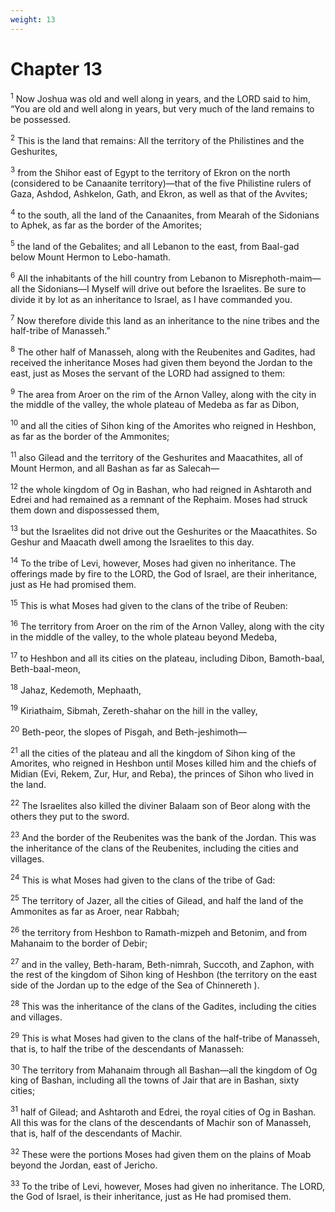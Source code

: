 ```yaml
---
weight: 13
---
```


# Chapter 13

<sup>1</sup> Now Joshua was old and well along in years, and the LORD said to him, “You are old and well along in years, but very much of the land remains to be possessed. 

<sup>2</sup> This is the land that remains: All the territory of the Philistines and the Geshurites, 

<sup>3</sup> from the Shihor east of Egypt to the territory of Ekron on the north (considered to be Canaanite territory)—that of the five Philistine rulers of Gaza, Ashdod, Ashkelon, Gath, and Ekron, as well as that of the Avvites; 

<sup>4</sup> to the south, all the land of the Canaanites, from Mearah of the Sidonians to Aphek, as far as the border of the Amorites; 

<sup>5</sup> the land of the Gebalites; and all Lebanon to the east, from Baal-gad below Mount Hermon to Lebo-hamath. 

<sup>6</sup> All the inhabitants of the hill country from Lebanon to Misrephoth-maim—all the Sidonians—I Myself will drive out before the Israelites. Be sure to divide it by lot as an inheritance to Israel, as I have commanded you. 

<sup>7</sup> Now therefore divide this land as an inheritance to the nine tribes and the half-tribe of Manasseh.” 

<sup>8</sup> The other half of Manasseh, along with the Reubenites and Gadites, had received the inheritance Moses had given them beyond the Jordan to the east, just as Moses the servant of the LORD had assigned to them: 

<sup>9</sup> The area from Aroer on the rim of the Arnon Valley, along with the city in the middle of the valley, the whole plateau of Medeba as far as Dibon, 

<sup>10</sup> and all the cities of Sihon king of the Amorites who reigned in Heshbon, as far as the border of the Ammonites; 

<sup>11</sup> also Gilead and the territory of the Geshurites and Maacathites, all of Mount Hermon, and all Bashan as far as Salecah— 

<sup>12</sup> the whole kingdom of Og in Bashan, who had reigned in Ashtaroth and Edrei and had remained as a remnant of the Rephaim. Moses had struck them down and dispossessed them, 

<sup>13</sup> but the Israelites did not drive out the Geshurites or the Maacathites. So Geshur and Maacath dwell among the Israelites to this day. 

<sup>14</sup> To the tribe of Levi, however, Moses had given no inheritance. The offerings made by fire to the LORD, the God of Israel, are their inheritance, just as He had promised them. 

<sup>15</sup> This is what Moses had given to the clans of the tribe of Reuben: 

<sup>16</sup> The territory from Aroer on the rim of the Arnon Valley, along with the city in the middle of the valley, to the whole plateau beyond Medeba, 

<sup>17</sup> to Heshbon and all its cities on the plateau, including Dibon, Bamoth-baal, Beth-baal-meon, 

<sup>18</sup> Jahaz, Kedemoth, Mephaath, 

<sup>19</sup> Kiriathaim, Sibmah, Zereth-shahar on the hill in the valley, 

<sup>20</sup> Beth-peor, the slopes of Pisgah, and Beth-jeshimoth— 

<sup>21</sup> all the cities of the plateau and all the kingdom of Sihon king of the Amorites, who reigned in Heshbon until Moses killed him and the chiefs of Midian (Evi, Rekem, Zur, Hur, and Reba), the princes of Sihon who lived in the land. 

<sup>22</sup> The Israelites also killed the diviner Balaam son of Beor along with the others they put to the sword. 

<sup>23</sup> And the border of the Reubenites was the bank of the Jordan. This was the inheritance of the clans of the Reubenites, including the cities and villages. 

<sup>24</sup> This is what Moses had given to the clans of the tribe of Gad: 

<sup>25</sup> The territory of Jazer, all the cities of Gilead, and half the land of the Ammonites as far as Aroer, near Rabbah; 

<sup>26</sup> the territory from Heshbon to Ramath-mizpeh and Betonim, and from Mahanaim to the border of Debir; 

<sup>27</sup> and in the valley, Beth-haram, Beth-nimrah, Succoth, and Zaphon, with the rest of the kingdom of Sihon king of Heshbon (the territory on the east side of the Jordan up to the edge of the Sea of Chinnereth ). 

<sup>28</sup> This was the inheritance of the clans of the Gadites, including the cities and villages. 

<sup>29</sup> This is what Moses had given to the clans of the half-tribe of Manasseh, that is, to half the tribe of the descendants of Manasseh: 

<sup>30</sup> The territory from Mahanaim through all Bashan—all the kingdom of Og king of Bashan, including all the towns of Jair that are in Bashan, sixty cities; 

<sup>31</sup> half of Gilead; and Ashtaroth and Edrei, the royal cities of Og in Bashan. All this was for the clans of the descendants of Machir son of Manasseh, that is, half of the descendants of Machir. 

<sup>32</sup> These were the portions Moses had given them on the plains of Moab beyond the Jordan, east of Jericho. 

<sup>33</sup> To the tribe of Levi, however, Moses had given no inheritance. The LORD, the God of Israel, is their inheritance, just as He had promised them. 


